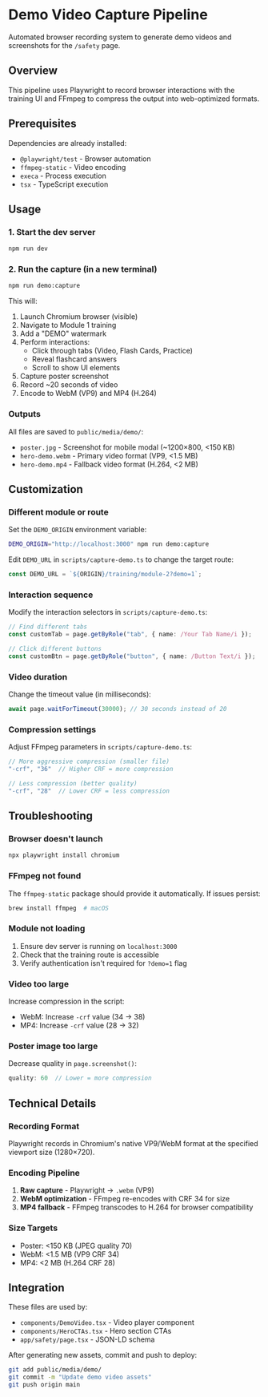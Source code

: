 # Demo Video Capture Pipeline

Automated browser recording system to generate demo videos and screenshots for the `/safety` page.

## Overview

This pipeline uses Playwright to record browser interactions with the training UI and FFmpeg to compress the output into web-optimized formats.

## Prerequisites

Dependencies are already installed:
- `@playwright/test` - Browser automation
- `ffmpeg-static` - Video encoding
- `execa` - Process execution
- `tsx` - TypeScript execution

## Usage

### 1. Start the dev server

```bash
npm run dev
```

### 2. Run the capture (in a new terminal)

```bash
npm run demo:capture
```

This will:
1. Launch Chromium browser (visible)
2. Navigate to Module 1 training
3. Add a "DEMO" watermark
4. Perform interactions:
   - Click through tabs (Video, Flash Cards, Practice)
   - Reveal flashcard answers
   - Scroll to show UI elements
5. Capture poster screenshot
6. Record ~20 seconds of video
7. Encode to WebM (VP9) and MP4 (H.264)

### Outputs

All files are saved to `public/media/demo/`:
- `poster.jpg` - Screenshot for mobile modal (~1200×800, <150 KB)
- `hero-demo.webm` - Primary video format (VP9, <1.5 MB)
- `hero-demo.mp4` - Fallback video format (H.264, <2 MB)

## Customization

### Different module or route

Set the `DEMO_ORIGIN` environment variable:

```bash
DEMO_ORIGIN="http://localhost:3000" npm run demo:capture
```

Edit `DEMO_URL` in `scripts/capture-demo.ts` to change the target route:

```typescript
const DEMO_URL = `${ORIGIN}/training/module-2?demo=1`;
```

### Interaction sequence

Modify the interaction selectors in `scripts/capture-demo.ts`:

```typescript
// Find different tabs
const customTab = page.getByRole("tab", { name: /Your Tab Name/i });

// Click different buttons
const customBtn = page.getByRole("button", { name: /Button Text/i });
```

### Video duration

Change the timeout value (in milliseconds):

```typescript
await page.waitForTimeout(30000); // 30 seconds instead of 20
```

### Compression settings

Adjust FFmpeg parameters in `scripts/capture-demo.ts`:

```typescript
// More aggressive compression (smaller file)
"-crf", "36"  // Higher CRF = more compression

// Less compression (better quality)
"-crf", "28"  // Lower CRF = less compression
```

## Troubleshooting

### Browser doesn't launch

```bash
npx playwright install chromium
```

### FFmpeg not found

The `ffmpeg-static` package should provide it automatically. If issues persist:

```bash
brew install ffmpeg  # macOS
```

### Module not loading

1. Ensure dev server is running on `localhost:3000`
2. Check that the training route is accessible
3. Verify authentication isn't required for `?demo=1` flag

### Video too large

Increase compression in the script:
- WebM: Increase `-crf` value (34 → 38)
- MP4: Increase `-crf` value (28 → 32)

### Poster image too large

Decrease quality in `page.screenshot()`:

```typescript
quality: 60  // Lower = more compression
```

## Technical Details

### Recording Format

Playwright records in Chromium's native VP9/WebM format at the specified viewport size (1280×720).

### Encoding Pipeline

1. **Raw capture** - Playwright → `.webm` (VP9)
2. **WebM optimization** - FFmpeg re-encodes with CRF 34 for size
3. **MP4 fallback** - FFmpeg transcodes to H.264 for browser compatibility

### Size Targets

- Poster: <150 KB (JPEG quality 70)
- WebM: <1.5 MB (VP9 CRF 34)
- MP4: <2 MB (H.264 CRF 28)

## Integration

These files are used by:
- `components/DemoVideo.tsx` - Video player component
- `components/HeroCTAs.tsx` - Hero section CTAs
- `app/safety/page.tsx` - JSON-LD schema

After generating new assets, commit and push to deploy:

```bash
git add public/media/demo/
git commit -m "Update demo video assets"
git push origin main
```

